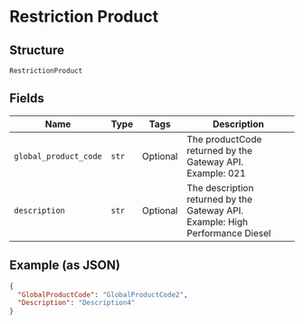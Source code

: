 
# Restriction Product

## Structure

`RestrictionProduct`

## Fields

| Name | Type | Tags | Description |
|  --- | --- | --- | --- |
| `global_product_code` | `str` | Optional | The productCode returned by the Gateway API.<br>Example: 021 |
| `description` | `str` | Optional | The description returned by the Gateway API.<br>Example: High Performance Diesel |

## Example (as JSON)

```json
{
  "GlobalProductCode": "GlobalProductCode2",
  "Description": "Description4"
}
```

